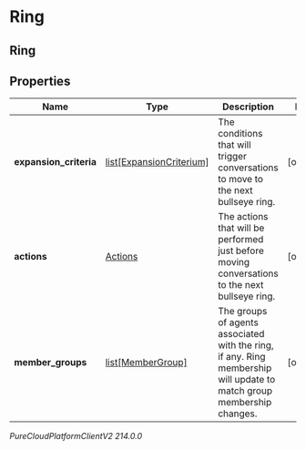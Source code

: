 # Ring

## Ring

## Properties

|Name | Type | Description | Notes|
|------------ | ------------- | ------------- | -------------|
| **expansion_criteria** | [list[ExpansionCriterium]](ExpansionCriterium) | The conditions that will trigger conversations to move to the next bullseye ring. | [optional] |
| **actions** | [Actions](Actions) | The actions that will be performed just before moving conversations to the next bullseye ring. | [optional] |
| **member_groups** | [list[MemberGroup]](MemberGroup) | The groups of agents associated with the ring, if any.  Ring membership will update to match group membership changes. | [optional] |



_PureCloudPlatformClientV2 214.0.0_
